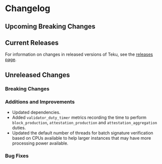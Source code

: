 
# Changelog

## Upcoming Breaking Changes

## Current Releases

For information on changes in released versions of Teku, see
the [releases page](https://github.com/Consensys/teku/releases).

## Unreleased Changes

### Breaking Changes

### Additions and Improvements
 - Updated dependencies.
 - Added `validator_duty_timer` metrics recording the time to perform `block_production`, `attestation_production` and `attestation_aggregation` duties.
 - Updated the default number of threads for batch signature verification based on CPUs available to help larger instances that may have more processing power available.

### Bug Fixes
